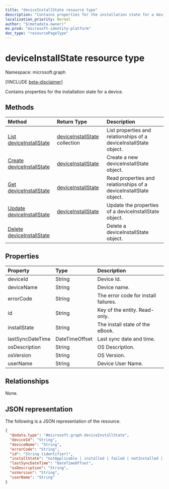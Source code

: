 ```yaml
---
title: "deviceInstallState resource type"
description: "Contains properties for the installation state for a device."
localization_priority: Normal
author: "$(metadata.owner)"
ms.prod: "microsoft-identity-platform"
doc_type: "resourcePageType"
---
```


# deviceInstallState resource type

Namespace: microsoft.graph

[!INCLUDE [beta-disclaimer](../../includes/beta-disclaimer.md)]

Contains properties for the installation state for a device.

## Methods

| Method                                                                  | Return Type                                                   | Description                                                       |
| :---------------------------------------------------------------------- | :------------------------------------------------------------ | :---------------------------------------------------------------- |
| [List deviceInstallState](../api/intune-deviceinstallstate-list.md)     | [deviceInstallState](intune-deviceInstallState.md) collection | List properties and relationships of a deviceInstallState object. |
| [Create deviceInstallState](../api/intune-deviceinstallstate-create.md) | [deviceInstallState](intune-deviceInstallState.md)            | Create a new deviceInstallState object.                           |
| [Get deviceInstallState](../api/intune-deviceinstallstate-get.md)       | [deviceInstallState](intune-deviceInstallState.md)            | Read properties and relationships of a deviceInstallState object. |
| [Update deviceInstallState](../api/intune-deviceinstallstate-update.md) | [deviceInstallState](intune-deviceInstallState.md)            | Update the properties of a deviceInstallState object.             |
| [Delete deviceInstallState](../api/intune-deviceinstallstate-delete.md) |                                                               | Delete a deviceInstallState object.                               |

## Properties

| Property         | Type           | Description                          |
| :--------------- | :------------- | :----------------------------------- |
| deviceId         | String         | Device Id.                           |
| deviceName       | String         | Device name.                         |
| errorCode        | String         | The error code for install failures. |
| id               | String         | Key of the entity. Read-only.        |
| installState     | String         | The install state of the eBook.      |
| lastSyncDateTime | DateTimeOffset | Last sync date and time.             |
| osDescription    | String         | OS Description.                      |
| osVersion        | String         | OS Version.                          |
| userName         | String         | Device User Name.                    |

## Relationships

None.

## JSON representation

The following is a JSON representation of the resource.

<!-- {
  "blockType": "resource",
  "keyProperty": "id",
  "@odata.type": "microsoft.graph.deviceInstallState",
  "baseType": "microsoft.graph.entity",
  "openType": False
}
-->

```json
{
  "@odata.type": "#microsoft.graph.deviceInstallState",
  "deviceId": "String",
  "deviceName": "String",
  "errorCode": "String",
  "id": "String (identifier)",
  "installState": "notApplicable | installed | failed | notInstalled | uninstallFailed | unknown",
  "lastSyncDateTime": "DateTimeOffset",
  "osDescription": "String",
  "osVersion": "String",
  "userName": "String"
}
```
